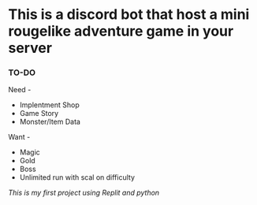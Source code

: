 # This is a discord bot that host a mini rougelike adventure game in your server

### TO-DO 

Need -
- Implentment Shop
- Game Story
- Monster/Item Data

Want -
- Magic
- Gold
- Boss
- Unlimited run with scal on difficulty 


*This is my first project using Replit and python*
